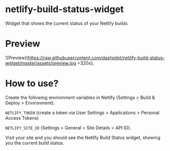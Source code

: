 # netlify-build-status-widget

Widget that shows the current status of your Netlify builds

# Preview

![Preview](https://raw.githubusercontent.com/dashpilot/netlify-build-status-widget/master/assets/preview.jpg =320x);

# How to use?

Create the following environment variables in Netlify (Settings > Build & Deploy > Environment):

`NETLIFY_TOKEN` (create a token via User Settings > Applications > Personal Access Tokens)

`NETLIFY_SITE_ID` (Settings > General > Site Details > API ID).

Visit your site and you should see the Netlify Build Status widget, showing you the current build status.
